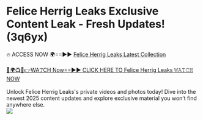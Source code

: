 # Felice Herrig Leaks Exclusive Content Leak - Fresh Updates! (3q6yx)

🔥 ACCESS NOW 🌍==►► <a href="https://tinyurl.com/kvy9nzfs" rel="nofollow">Felice Herrig Leaks Latest Collection</a>
<br><br>
[🔴🌍📺📱👉WA𝚃CH Now==►► CLICK HERE TO Felice Herrig Leaks 𝚆𝙰𝚃𝙲𝙷 NOW](https://tinyurl.com/kvy9nzfs)
<br><br>
Unlock Felice Herrig Leaks's private videos and photos today! Dive into the newest 2025 content updates and explore exclusive material you won’t find anywhere else.
<br>
<a href="https://tinyurl.com/kvy9nzfs" rel="nofollow" data-target="animated-image.originalLink"><img src="https://camo.githubusercontent.com/8a4f000d20f83aca3bf7ec5f350d767afa0574a8a352519fd8cfa583a6f93a33/68747470733a2f2f692e696d6775722e636f6d2f644a486b345a712e676966" data-canonical-src="https://i.imgur.com/dJHk4Zq.gif" style="max-width: 100%; display: inline-block;" data-target="animated-image.originalImage"></a>
<br>
